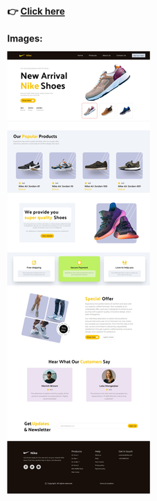 ## 👉 [Click here](https://lourduradjou.github.io/Nike-sneaker-showcase/)

## Images:

![demo image for the AI summarization webapp](./src/assets/images/nike-webapp.jpeg)
